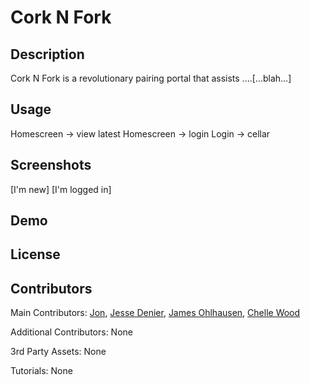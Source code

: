 # Cork N Fork

## Description

Cork N Fork is a revolutionary pairing portal that assists ....[...blah...]

## Usage

Homescreen -> view latest
Homescreen -> login
Login -> cellar

## Screenshots

[I'm new]
[I'm logged in]

## Demo

## License

## Contributors

Main Contributors: [Jon](https://github.com/kleppy), [Jesse Denier](https://github.com/JesseDenier), [James Ohlhausen](https://github.com/OhlhJames), [Chelle Wood](https://github.com/chelleyoungw)

Additional Contributors: None

3rd Party Assets: None

Tutorials: None
